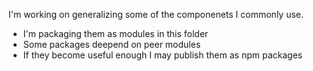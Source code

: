 I'm working on generalizing some of the componenets I commonly use.

- I'm packaging them as modules in this folder
- Some packages deepend on peer modules
- If they become useful enough I may publish them as npm packages